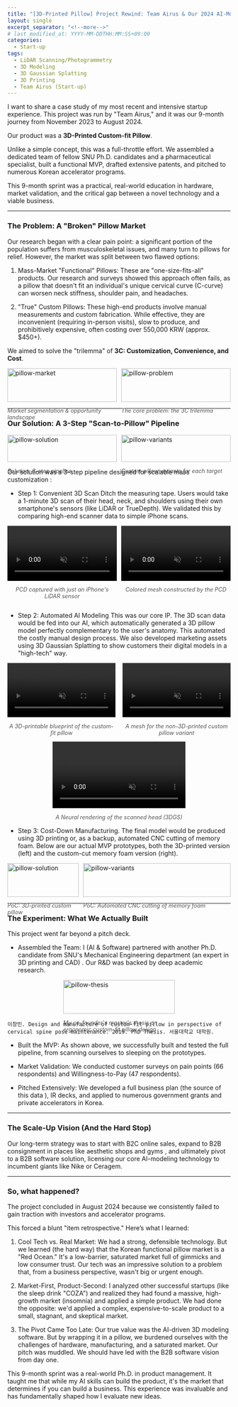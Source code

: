 ```yaml
---
title: "[3D-Printed Pillow] Project Rewind: Team Airus & Our 2024 AI-Modeled Pillow Venture"
layout: single
excerpt_separator: "<!--more-->"
# last_modified_at: YYYY-MM-DDTHH:MM:SS+09:00
categories:
  - Start-up
tags:
  - LiDAR Scanning/Photogrammetry
  - 3D Modeling
  - 3D Gaussian Splatting
  - 3D Printing
  - Team Airus (Start-up)
---
```


<!-- Key tech: 스마트폰 스캔·AI모델링·3D프린팅 -->

I want to share a case study of my most recent and intensive startup experience.
This project was run by "Team Airus," and it was our 9-month journey from November 2023 to August 2024.

Our product was a **3D-Printed Custom-fit Pillow**. 

<!--more-->

Unlike a simple concept, this was a full-throttle effort. 
We assembled a dedicated team of fellow SNU Ph.D. candidates and a pharmaceutical specialist, built a functional MVP, drafted extensive patents, and pitched to numerous Korean accelerator programs.

This 9-month sprint was a practical, real-world education in hardware, market validation, and the critical gap between a novel technology and a viable business.

---

### The Problem: A "Broken" Pillow Market
Our research began with a clear pain point: a significant portion of the population suffers from musculoskeletal issues, and many turn to pillows for relief. However, the market was split between two flawed options:

1. Mass-Market "Functional" Pillows: These are "one-size-fits-all" products. Our research and surveys showed this approach often fails, as a pillow that doesn't fit an individual's unique cervical curve (C-curve) can worsen neck stiffness, shoulder pain, and headaches.

2. "True" Custom Pillows: These high-end products involve manual measurements and custom fabrication. While effective, they are inconvenient (requiring in-person visits), slow to produce, and prohibitively expensive, often costing over 550,000 KRW (approx. $450+).

We aimed to solve the "trilemma" of **3C: Customization, Convenience, and Cost**.

<div style="display: flex; flex-wrap: wrap; justify-content: space-around; gap: 10px;">
  <div style="flex-basis: 49%; min-width: 150px;">
    <img src="{{ "/assets/images/Airus/Custom-fit-Pillow/pillow-market.png"| relative_url }}" alt="pillow-market" style="width: 100%;">
    <p style="font-style: italic; color: #555; font-size: 0.9em;">Market segmentation & opportunity landscape</p>
  </div>
  <div style="flex-basis: 49%; min-width: 150px;">
    <img src="{{ "/assets/images/Airus/Custom-fit-Pillow/pillow-problem.png"| relative_url }}" alt="pillow-problem" style="width: 100%;">
    <p style="font-style: italic; color: #555; font-size: 0.9em;">The core problem: the 3C trilemma</p>
  </div>
</div>
  <!-- <div style="flex-basis: 48%; min-width: 150px;">
    <img src="{{ "/assets/images/Airus/Custom-fit-Pillow/pillow-problem.png"| relative_url }}" alt="Exhibition Poster 1" style="width: 100%;">
    <p style="font-style: italic; color: #555; font-size: 0.9em;">ASDF.</p>
  </div>
</div> -->

---

### Our Solution: A 3-Step "Scan-to-Pillow" Pipeline
<div style="display: flex; flex-wrap: wrap; justify-content: space-around; gap: 10px;">
  <div style="flex-basis: 49%; min-width: 150px;">
    <img src="{{ "/assets/images/Airus/Custom-fit-Pillow/pillow-solution.png"| relative_url }}" alt="pillow-solution" style="width: 100%;">
    <p style="font-style: italic; color: #555; font-size: 0.9em;">Solution: 3-step pipeline</p>
  </div>
  <div style="flex-basis: 49%; min-width: 150px;">
    <img src="{{ "/assets/images/Airus/Custom-fit-Pillow/pillow-variants.png"| relative_url }}" alt="pillow-variants" style="width: 100%;">
    <p style="font-style: italic; color: #555; font-size: 0.9em;">Custom pillow variants for each target</p>
  </div>
</div>

Our solution was a 3-step pipeline designed for scalable mass customization :

- Step 1: Convenient 3D Scan Ditch the measuring tape. Users would take a 1-minute 3D scan of their head, neck, and shoulders using their own smartphone's sensors (like LiDAR or TrueDepth). We validated this by comparing high-end scanner data to simple iPhone scans.

<!-- [IMAGE SLOT 1: 3D scan pcd & Mesh file Ground Truth]
Caption: A high-fidelity "ground truth" 3D scan of a user's head and neck, captured with an expensive hand-held scanner. -->

<div style="display: flex; flex-wrap: wrap; justify-content: space-around; gap: 10px;">
  <div style="flex: 1; text-align: center;">
    <video style="max-width: 100%; height: auto;"
          src="{{ "/assets/images/Airus/Custom-fit-Pillow/lidar-pcd.mp4" | relative_url }}" 
          autoplay loop muted playsinline>
      Your browser does not support the video tag.
    </video>
    <p style="font-style: italic; color: #555; font-size: 0.9em;">PCD captured with just an iPhone's LiDAR sensor</p>
  </div>
  <div style="flex: 1; text-align: center;">
    <video style="max-width: 100%; height: auto;"
          src="{{ "/assets/images/Airus/Custom-fit-Pillow/lidar-mesh-poisson-colored.mp4" | relative_url }}" 
          autoplay loop muted playsinline>
      Your browser does not support the video tag.
    </video>
    <p style="font-style: italic; color: #555; font-size: 0.9em;">Colored mesh constructed by the PCD</p>
  <!-- <p style="font-style: italic; color: #555; font-size: 0.9em;">A Neural rendering of a user's scanned head.</p>
  <p style="font-style: italic; color: #555; font-size: 0.9em;">The user's scan captured with just an iPhone's LiDAR sensor</p> -->
  </div>
</div>
<!-- [IMAGE SLOT 2: 3D scan pcd file iphone]
Caption: The same user's scan captured with just an iPhone's LiDAR sensor. The data was comparable, proving our core assumption of convenience was feasible. -->

- Step 2: Automated AI Modeling This was our core IP. The 3D scan data would be fed into our AI, which automatically generated a 3D pillow model perfectly complementary to the user's anatomy. This automated the costly manual design process. We also developed marketing assets using 3D Gaussian Splatting to show customers their digital models in a "high-tech" way.

<div style="display: flex; justify-content: space-around; gap: 1rem;">
  <div style="flex: 1; text-align: center;">
    <video style="max-width: 100%; height: auto;"
    src="{{ "/assets/images/Airus/Custom-fit-Pillow/pillow-3D-Mesh.mp4" | relative_url }}" 
    autoplay loop muted playsinline>
    Your browser does not support the video tag.
    </video>
    <p style="font-style: italic; color: #555; font-size: 0.9em;">A 3D-printable blueprint of the custom-fit pillow</p>
  </div>
  <div style="flex: 1; text-align: center;">
    <video style="max-width: 100%; height: auto;"
    src="{{ "/assets/images/Airus/Custom-fit-Pillow/pillow-3D-deformed.mp4" | relative_url }}"
    autoplay loop muted playsinline>
    Your browser does not support the video tag.
    </video>
    <p style="font-style: italic; color: #555; font-size: 0.9em;">A mesh for the non-3D-printed custom pillow variant</p>
  </div>
</div>
<!--  final output of our AI modeling, a 3D-printable mesh (blueprint) of the custom-fit pillow, perfectly contoured to the user's scan. -->

<div style="text-align: center;">
  <video style="max-width: 100%; height: auto;"
        src="{{ "/assets/images/Airus/Custom-fit-Pillow/3dgs-sample.mp4" | relative_url }}" 
        autoplay loop muted playsinline>
    Your browser does not support the video tag.
  </video>
  <p style="font-style: italic; color: #555; font-size: 0.9em;">A Neural rendering of the scanned head (3DGS)</p>
</div>
<!-- A NeRF rendering of a user's scanned head. We planned to use this as a marketing tool to boost customer engagement and build trust in our technology. -->

- Step 3: Cost-Down Manufacturing. The final model would be produced using 3D printing or, as a backup, automated CNC cutting of memory foam.
Below are our actual MVP prototypes, both the 3D-printed version (left) and the custom-cut memory foam version (right).

<div style="display: flex; flex-wrap: wrap; justify-content: space-around; gap: 10px;">
  <div style="flex-basis: 32%; min-width: 150px;">
    <img src="{{ "/assets/images/Airus/Custom-fit-Pillow/pillow-poc-3D-printed.png"| relative_url }}" alt="pillow-solution" style="width: 100%;">
    <p style="font-style: italic; color: #555; font-size: 0.9em;">PoC: 3D-printed custom pillow</p>
  </div>
  <div style="flex-basis: 66%; min-width: 150px;">
    <img src="{{ "/assets/images/Airus/Custom-fit-Pillow/pillow-poc-memory-foam.png"| relative_url }}" alt="pillow-variants" style="width: 100%;">
    <p style="font-style: italic; color: #555; font-size: 0.9em;">PoC: Automated CNC cutting of memory foam</p>
  </div>
</div>
<!-- Caption: Our actual MVP prototypes—both the 3D-printed version (left) and the custom-cut memory foam version (right). -->

---

### The Experiment: What We Actually Built
This project went far beyond a pitch deck.

- Assembled the Team: I (AI & Software) partnered with another Ph.D. candidate from SNU's Mechanical Engineering department (an expert in 3D printing and CAD) . Our R&D was backed by deep academic research.

<div style="display: flex; flex-wrap: wrap; justify-content: space-around; gap: 10px;">
  <div style="flex-basis: 50%; min-width: 150px;">
    <img src="{{ "/assets/images/Airus/Custom-fit-Pillow/pillow-thesis.png"| relative_url }}" alt="pillow-thesis" style="width: 100%;">
    <p style="font-style: italic; color: #555; font-size: 0.9em;">My co-founder's master's thesis on ergonomic custom-fit pillow design</p>
  </div>
</div>

`이창민. Design and manufacture of custom-fit pillow in perspective of cervical spine pose maintenance. 2019. PhD Thesis. 서울대학교 대학원.`

- Built the MVP: As shown above, we successfully built and tested the full pipeline, from scanning ourselves to sleeping on the prototypes.

- Market Validation: We conducted customer surveys on pain points (66 respondents) and Willingness-to-Pay (47 respondents).

- Pitched Extensively: We developed a full business plan (the source of this data ), IR decks, and applied to numerous government grants and private accelerators in Korea.

---

### The Scale-Up Vision (And the Hard Stop)
Our long-term strategy was to start with B2C online sales, expand to B2B consignment in places like aesthetic shops and gyms , and ultimately pivot to a B2B software solution, licensing our core AI-modeling technology to incumbent giants like Nike or Ceragem.

---

### So, what happened? 
The project concluded in August 2024 because we consistently failed to gain traction with investors and accelerator programs.

This forced a blunt "item retrospective." Here’s what I learned:

1. Cool Tech vs. Real Market: We had a strong, defensible technology. But we learned (the hard way) that the Korean functional pillow market is a "Red Ocean." It's a low-barrier, saturated market full of gimmicks and low consumer trust. Our tech was an impressive solution to a problem that, from a business perspective, wasn't big or urgent enough.

2. Market-First, Product-Second: I analyzed other successful startups (like the sleep drink "COZA") and realized they had found a massive, high-growth market (insomnia) and applied a simple product. We had done the opposite: we'd applied a complex, expensive-to-scale product to a small, stagnant, and skeptical market.

3. The Pivot Came Too Late: Our true value was the AI-driven 3D modeling software. But by wrapping it in a pillow, we burdened ourselves with the challenges of hardware, manufacturing, and a saturated market. Our pitch was muddled. We should have led with the B2B software vision from day one.

This 9-month sprint was a real-world Ph.D. in product management. It taught me that while my AI skills can build the product, it's the market that determines if you can build a business. This experience was invaluable and has fundamentally shaped how I evaluate new ideas.